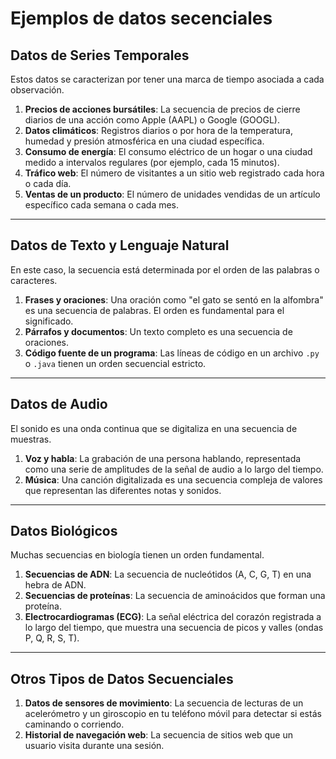 # Ejemplos de datos secenciales

## Datos de Series Temporales

Estos datos se caracterizan por tener una marca de tiempo asociada a cada observación.

1. **Precios de acciones bursátiles**: La secuencia de precios de cierre diarios de una acción como Apple (AAPL) o Google (GOOGL).
2. **Datos climáticos**: Registros diarios o por hora de la temperatura, humedad y presión atmosférica en una ciudad específica.
3. **Consumo de energía**: El consumo eléctrico de un hogar o una ciudad medido a intervalos regulares (por ejemplo, cada 15 minutos).
4. **Tráfico web**: El número de visitantes a un sitio web registrado cada hora o cada día.
5. **Ventas de un producto**: El número de unidades vendidas de un artículo específico cada semana o cada mes.

***

## Datos de Texto y Lenguaje Natural

En este caso, la secuencia está determinada por el orden de las palabras o caracteres.

1. **Frases y oraciones**: Una oración como "el gato se sentó en la alfombra" es una secuencia de palabras. El orden es fundamental para el significado.
2. **Párrafos y documentos**: Un texto completo es una secuencia de oraciones.
3. **Código fuente de un programa**: Las líneas de código en un archivo `.py` o `.java` tienen un orden secuencial estricto.

***

## Datos de Audio

El sonido es una onda continua que se digitaliza en una secuencia de muestras.

1. **Voz y habla**: La grabación de una persona hablando, representada como una serie de amplitudes de la señal de audio a lo largo del tiempo.
2. **Música**: Una canción digitalizada es una secuencia compleja de valores que representan las diferentes notas y sonidos.

***

## Datos Biológicos

Muchas secuencias en biología tienen un orden fundamental.

1. **Secuencias de ADN**: La secuencia de nucleótidos (A, C, G, T) en una hebra de ADN.
2. **Secuencias de proteínas**: La secuencia de aminoácidos que forman una proteína.
3. **Electrocardiogramas (ECG)**: La señal eléctrica del corazón registrada a lo largo del tiempo, que muestra una secuencia de picos y valles (ondas P, Q, R, S, T).

***

## Otros Tipos de Datos Secuenciales

1. **Datos de sensores de movimiento**: La secuencia de lecturas de un acelerómetro y un giroscopio en tu teléfono móvil para detectar si estás caminando o corriendo.
2. **Historial de navegación web**: La secuencia de sitios web que un usuario visita durante una sesión.
